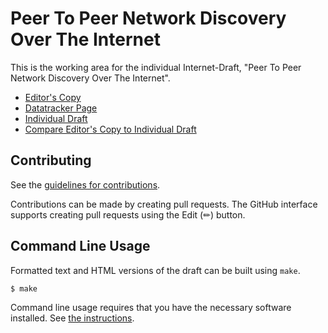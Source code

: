 # Peer To Peer Network Discovery Over The Internet

This is the working area for the individual Internet-Draft, "Peer To Peer Network Discovery Over The Internet".

* [Editor's Copy](https://SentryPeer.github.io/draft-henry-p2p-network-discovery-internet-XX/#go.draft-henry-p2p-network-discovery-internet.html)
* [Datatracker Page](https://datatracker.ietf.org/doc/draft-henry-p2p-network-discovery-internet)
* [Individual Draft](https://datatracker.ietf.org/doc/html/draft-henry-p2p-network-discovery-internet)
* [Compare Editor's Copy to Individual Draft](https://SentryPeer.github.io/draft-henry-p2p-network-discovery-internet-XX/#go.draft-henry-p2p-network-discovery-internet.diff)


## Contributing

See the
[guidelines for contributions](https://github.com/SentryPeer/draft-henry-p2p-network-discovery-internet-XX/blob/main/CONTRIBUTING.md).

Contributions can be made by creating pull requests.
The GitHub interface supports creating pull requests using the Edit (✏) button.


## Command Line Usage

Formatted text and HTML versions of the draft can be built using `make`.

```sh
$ make
```

Command line usage requires that you have the necessary software installed.  See
[the instructions](https://github.com/martinthomson/i-d-template/blob/main/doc/SETUP.md).

